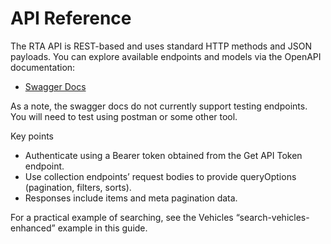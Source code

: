 # API Reference

The RTA API is REST-based and uses standard HTTP methods and JSON payloads. You can explore available endpoints and models via the OpenAPI documentation:

- [Swagger Docs](https://api.momentum-prd.rtafleet.com/api)

As a note, the swagger docs do not currently support testing endpoints.  You will need to test using postman or some other tool.

Key points

- Authenticate using a Bearer token obtained from the Get API Token endpoint.
- Use collection endpoints’ request bodies to provide queryOptions (pagination, filters, sorts).
- Responses include items and meta pagination data.

For a practical example of searching, see the Vehicles “search-vehicles-enhanced” example in this guide.
